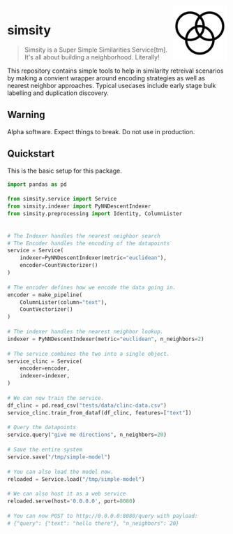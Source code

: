 <img src="docs/icon.png" width=125 height=125 align="right">

# simsity

> Simsity is a Super Simple Similarities Service[tm]. <br>
> It's all about building a neighborhood. Literally!

This repository contains
simple tools to help in similarity retreival scenarios by making a convient
wrapper around encoding strategies as well as nearest neighbor approaches. 
Typical usecases include early stage bulk labelling and duplication discovery.

## Warning

Alpha software. Expect things to break. Do not use in production.

## Quickstart

This is the basic setup for this package.

```python
import pandas as pd

from simsity.service import Service
from simsity.indexer import PyNNDescentIndexer
from simsity.preprocessing import Identity, ColumnLister


# The Indexer handles the nearest neighbor search
# The Encoder handles the encoding of the datapoints
service = Service(
    indexer=PyNNDescentIndexer(metric="euclidean"),
    encoder=CountVectorizer()
)

# The encoder defines how we encode the data going in.
encoder = make_pipeline(
    ColumnLister(column="text"),
    CountVectorizer()
)

# The indexer handles the nearest neighbor lookup.
indexer = PyNNDescentIndexer(metric="euclidean", n_neighbors=2)

# The service combines the two into a single object.
service_clinc = Service(
    encoder=encoder,
    indexer=indexer,
)

# We can now train the service.
df_clinc = pd.read_csv("tests/data/clinc-data.csv")
service_clinc.train_from_dataf(df_clinc, features=["text"])

# Query the datapoints
service.query("give me directions", n_neighbors=20)

# Save the entire system
service.save("/tmp/simple-model")

# You can also load the model now.
reloaded = Service.load("/tmp/simple-model")

# We can also host it as a web service
reloaded.serve(host='0.0.0.0', port=8080)

# You can now POST to http://0.0.0.0:8080/query with payload:
# {"query": {"text": "hello there"}, "n_neighbors": 20}
```
